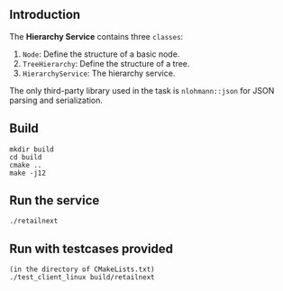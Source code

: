## Introduction
The **Hierarchy Service** contains three `classes`:
1. `Node`: Define the structure of a basic node.
2. `TreeHierarchy`: Define the structure of a tree.
3. `HierarchyService`: The hierarchy service.

The only third-party library used in the task is `nlohmann::json` for JSON parsing and serialization.
## Build
```
mkdir build
cd build
cmake ..
make -j12
```

## Run the service
```
./retailnext
```

## Run with testcases provided
```
(in the directory of CMakeLists.txt)
./test_client_linux build/retailnext
```

